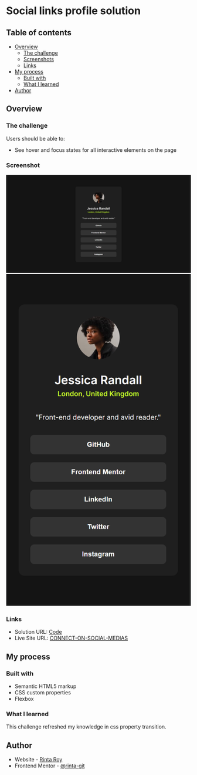 # Social links profile solution

## Table of contents

- [Overview](#overview)
  - [The challenge](#the-challenge)
  - [Screenshots](#screenshots)
  - [Links](#links)
- [My process](#my-process)
  - [Built with](#built-with)
  - [What I learned](#what-i-learned)
- [Author](#author)

## Overview

### The challenge

Users should be able to:

- See hover and focus states for all interactive elements on the page

### Screenshot

![Desktop View](./screenshorts/Screenshot_desktop.png)
![Mobile View](./screenshorts/Screenshot_mobile.png)

### Links

- Solution URL: [Code](https://your-solution-url.com)
- Live Site URL: [CONNECT-ON-SOCIAL-MEDIAS](https://your-live-site-url.com)

## My process

### Built with

- Semantic HTML5 markup
- CSS custom properties
- Flexbox

### What I learned

This challenge refreshed my knowledge in css property transition.

## Author

- Website - [Rinta Roy](https://www.linkedin.com/in/rinta-roy)
- Frontend Mentor - [@rinta-git](https://www.frontendmentor.io/profile/rinta-git)
